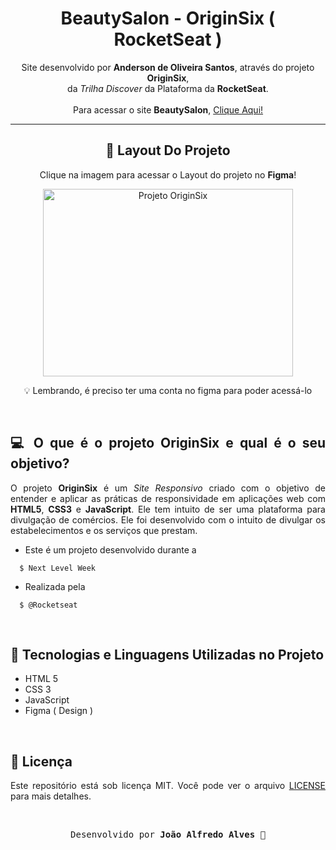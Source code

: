 <h1 align="center">BeautySalon - OriginSix ( RocketSeat )</h1>

<div align="center">
  <p>
    Site desenvolvido por <strong>Anderson de Oliveira Santos</strong>, através do projeto <strong>OriginSix</strong>, <br> da <i>Trilha Discover</i> da Plataforma da <strong>RocketSeat</strong>. <br><br> Para acessar o site <strong>BeautySalon</strong>, <a href="https://joaoalfredoalves.github.io/beautysalon/" target="_blank">Clique Aqui!</a>
  </p>
</div>

---

<div align="center">
  <h2>🔖 Layout Do Projeto</h2>
  <p>Clique na imagem para acessar o Layout do projeto no <strong>Figma</strong>!</p>
  <a href="https://www.figma.com/file/5mhl91q2bfVwTtzkKPHveM/Origin-Six-(Community)?node-id=0%3A1" display="block">
    <img src="https://camo.githubusercontent.com/e8439d5af13403e231172f45e08d2738bb858f964a10954c73a3ad5c92067039/68747470733a2f2f696b2e696d6167656b69742e696f2f61746e796f7a627839762f696d6167656d335f654d4d6679396a68702e6a7067" alt="Projeto OriginSix" style= "width: 400px; height: 300px"/>
  </a>
  <p>💡 Lembrando, é preciso ter uma conta no figma para poder acessá-lo</p>
</div>
  
&nbsp;
  
<div align="justify">

## 💻 O que é o projeto OriginSix e qual é o seu objetivo?

O projeto **OriginSix** é um *Site Responsivo* criado com o objetivo de entender e aplicar as práticas de responsividade em aplicações web com **HTML5**, **CSS3** e **JavaScript**. 
Ele tem intuito de ser uma plataforma para divulgação de comércios. Ele foi desenvolvido com o intuito de divulgar os estabelecimentos e os serviços que prestam.

- Este é um projeto desenvolvido durante a
```
  $ Next Level Week
```
  
- Realizada pela
```
  $ @Rocketseat
```
  
&nbsp;

## 🚀 Tecnologias e Linguagens Utilizadas no Projeto

- HTML 5
- CSS 3
- JavaScript
- Figma ( Design )

&nbsp;
  
## 📜 Licença
  
Este repositório está sob licença MIT. Você pode ver o arquivo <a href="https://github.com/felipecastrosales/Happy/blob/master/LICENSE" rel="nofollow">LICENSE</a> para mais detalhes.

&nbsp;
  
  <div align="center">
    <pre>Desenvolvido por <strong>João Alfredo Alves</strong> 🚀</pre>
  </div>
  
</div>
